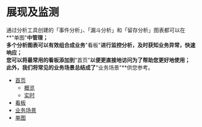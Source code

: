 # 展现及监测

通过分析工具创建的「事件分析」、「漏斗分析」和「留存分析」图表都可以在**"单图"**中管理；  
多个分析图表可以有效组合成业务**"看板"**进行监控分析，及时获知业务异常，快速响应；  
您可以将最常用的看板添加到**"首页"**以便更直接地访问为了帮助您更好地使用；  
此外，我们将常见的业务场景总结成了**"业务场景"**供您参考。

* [首页](homepage.md)
  * [概览](https://www.gitbook.com/book/liu-huaqing/gio_3_/Features/overview.md)
  * [实时](https://www.gitbook.com/book/liu-huaqing/gio_3_/Features/realtime.md)
* [看板](https://www.gitbook.com/book/liu-huaqing/gio_3_/看板.md)
* [业务场景](scenarios.md)
* [单图](charts.md)

